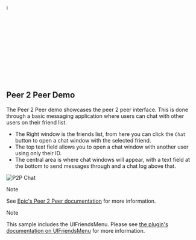 <a href="/com.playeveryware.eos/README.md"><img src="/com.playeveryware.eos/Documentation~/images/PlayEveryWareLogo.gif" alt="README.md" width="5%"/></a>

## **Peer 2 Peer Demo**
The Peer 2 Peer demo showcases the peer 2 peer interface. This is done through a basic messaging application where users can chat with other users on their friend list.
- The Right window is the friends list, from here you can click the ``Chat`` button to open a chat window with the selected friend.
- The top text field allows you to open a chat window with another user using only their ID.
- The central area is where chat windows will appear, with a text field at the bottom to send messages through and a chat log above that.

![P2P Chat](../images/eos_sdk_p2p.png)

> [!NOTE]
> See [Epic's Peer 2 Peer documentation](https://dev.epicgames.com/docs/game-services/p-2-p) for more information.

> [!NOTE]
> This sample includes the UIFriendsMenu. Please see [the plugin's documentation on UIFriendsMenu](../uifriendsmenu.md) for more information.